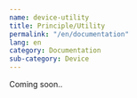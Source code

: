 ```yaml
---
name: device-utility
title: Principle/Utility
permalink: "/en/documentation"
lang: en
category: Documentation
sub-category: Device
---
```


Coming soon..